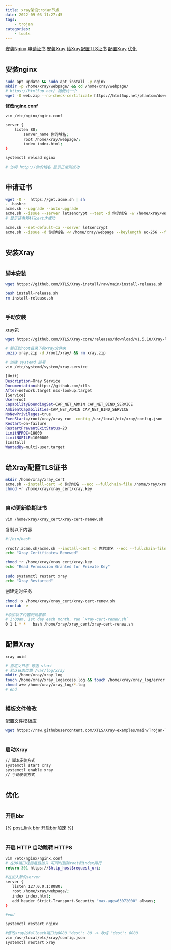 ```yaml
---
title: xray架设trojan节点
date: 2022-09-03 11:27:45
tags:
	- trojan
categories: 
    - tools
---
```



[安装Nginx](#nginx)
[申请证书](#tls)
[安装Xray](#install)
[给Xray配置TLS证书](#usetls)
[配置Xray](#configurate)
[优化](#optimization)

# <h2 id="nginx">安装nginx</h2>

``` bash
sudo apt update && sudo apt install -y nginx
mkdir -p /home/xray/webpage/ && cd /home/xray/webpage/
# https://html5up.net/ 随便找一个
wget -O web.zip --no-check-certificate https://html5up.net/phantom/download && unzip web.zip && rm web.zip
```

**修改nginx.conf**

``` bash
vim /etc/nginx/nginx.conf

server {
    listen 80;
		server_name 你的域名;
		root /home/xray/webpage/;
		index index.html;
}

systemctl reload nginx

# 访问 http://你的域名 显示正常则成功
```

# <h2 id="tls">申请证书</h2>

``` bash
wget -O -  https://get.acme.sh | sh
. .bashrc
acme.sh --upgrade --auto-upgrade
acme.sh --issue --server letsencrypt --test -d 你的域名 -w /home/xray/webpage --keylength ec-256
# 显示证书和4行cert才成功

acme.sh --set-default-ca --server letsencrypt
acme.sh --issue -d 你的域名 -w /home/xray/webpage --keylength ec-256 --force

```

# <h2 id="install">安装Xray</h2>

# <h3>脚本安装</h3>
``` bash
wget https://github.com/XTLS/Xray-install/raw/main/install-release.sh

bash install-release.sh
rm install-release.sh

```

# <h3>手动安装</h3>

[xray包](https://p4gefau1t.github.io/trojan-go/basic/full-config/)

``` bash
wget https://github.com/XTLS/Xray-core/releases/download/v1.5.10/Xray-linux-64.zip -O xray.zip

# 解压到root目录下的xray文件夹 
unzip xray.zip -d /root/xray/ && rm xray.zip

# 创建 systemd 部署
vim /etc/systemd/system/xray.service

[Unit]
Description=Xray Service
Documentation=https://github.com/xtls
After=network.target nss-lookup.target
[Service]
User=root
CapabilityBoundingSet=CAP_NET_ADMIN CAP_NET_BIND_SERVICE
AmbientCapabilities=CAP_NET_ADMIN CAP_NET_BIND_SERVICE
NoNewPrivileges=true
ExecStart=/root/xray/xray run -config /usr/local/etc/xray/config.json
Restart=on-failure
RestartPreventExitStatus=23
LimitNPROC=10000
LimitNOFILE=1000000
[Install]
WantedBy=multi-user.target

```

# <h2 id="usetls">给Xray配置TLS证书</h2>

``` bash
mkdir /home/xray/xray_cert
acme.sh --install-cert -d 你的域名 --ecc --fullchain-file /home/xray/xray_cert/xray.crt --key-file /home/xray/xray_cert/xray.key
chmod +r /home/xray/xray_cert/xray.key
```

# <h3>自动更新临期证书</h3>


``` bash
vim /home/xray/xray_cert/xray-cert-renew.sh
```
复制以下内容
``` bash
#!/bin/bash

/root/.acme.sh/acme.sh --install-cert -d 你的域名 --ecc --fullchain-file /home/xray/xray_cert/xray.crt --key-file /home/xray/xray_cert/xray.key
echo "Xray Certificates Renewed"

chmod +r /home/xray/xray_cert/xray.key
echo "Read Permission Granted for Private Key"

sudo systemctl restart xray
echo "Xray Restarted"
```

创建定时任务

``` bash
chmod +x /home/xray/xray_cert/xray-cert-renew.sh
crontab -e

#添加以下内容到最底部
# 1:00am, 1st day each month, run `xray-cert-renew.sh`
0 1 1 * *   bash /home/xray/xray_cert/xray-cert-renew.sh
```

# <h2 id="configurate">配置Xray</h2>

``` bash
xray uuid

# 自定义日志 可选 start
# 默认日志位置 /var/log/xray
mkdir /home/xray/xray_log
touch /home/xray/xray_logaccess.log && touch /home/xray/xray_log/error.log
chmod a+w /home/xray/xray_log/*.log
# end
```

# <h3>模板文件修改</h3>
[配置文件模板库](https://github.com/XTLS/Xray-examples)
``` bash
wget https://raw.githubusercontent.com/XTLS/Xray-examples/main/Trojan-TCP-XTLS/config_server.json -O /usr/local/etc/xray/config.json

```
# <h3>启动Xray</h3>

``` bash
// 脚本安装方式
systemctl start xray
systemctl enable xray
// 手动安装方式

```

# <h2 id="optimization">优化</h2>

# <h3>开启bbr</h3>
{% post_link bbr 开启bbr加速 %}

# <h3>开启 HTTP 自动跳转 HTTPS</h3>

``` bash
vim /etc/nginx/nginx.conf
# 在80端口规则最后加入 可同时删除root和index两行
return 301 https://$http_host$request_uri;

#在加入新的server
server {
   listen 127.0.0.1:8080;
   root /home/xray/webpage/;
   index index.html;
   add_header Strict-Transport-Security "max-age=63072000" always;
}

#end

systemctl restart nginx

#修改xray的fallback端口为8080 "dest": 80 -> 改成 "dest": 8080
vim /usr/local/etc/xray/config.json
systemctl restart xray
```